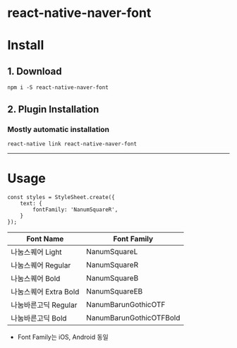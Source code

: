 # react-native-naver-font


# Install
## 1. Download
`npm i -S react-native-naver-font`

## 2. Plugin Installation
### Mostly automatic installation
`react-native link react-native-naver-font`

***

# Usage
```
const styles = StyleSheet.create({
	text: {
		fontFamily: 'NanumSquareR',
	}
});
```


| Font Name 		  | Font Family 			  |
|---------------------|---------------------------|
| 나눔스퀘어 Light 		| NanumSquareL 				|
| 나눔스퀘어 Regular 	| NanumSquareR  			|
| 나눔스퀘어 Bold 		| NanumSquareB  			|
| 나눔스퀘어 Extra Bold 	| NanumSquareEB 			|
| 나눔바른고딕 Regular 	| NanumBarunGothicOTF  		|
| 나눔바른고딕 Bold 		| NanumBarunGothicOTFBold  	|

* Font Family는 iOS, Android 동일
